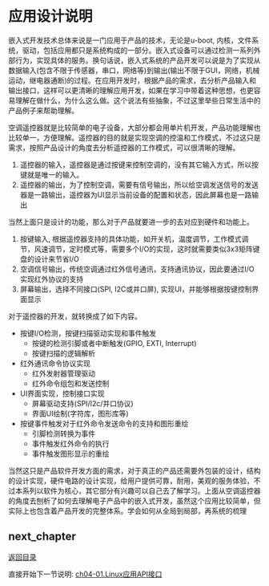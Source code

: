 # 应用设计说明

嵌入式开发技术总体来说是一门应用于产品的技术，无论是u-boot, 内核，文件系统，驱动，包括应用都只是系统构成的一部分。嵌入式设备可以通过检测一系列外部行为，实现具体的服务。换句话说，嵌入式系统的产品开发可以说是为了实现从数据输入(包含不限于传感器，串口，网络等)到输出(输出不限于GUI，网络，机械运动，继电器通断)的过程。在应用开发时，根据产品的需求，去分析产品输入和输出接口，这样可以更清晰的理解应用开发，如果在学习中带着这种思想，也更容易理解在做什么，为什么这么做。这个说法有些抽象，不过这里举些日常生活中的产品例子来帮助理解。

空调遥控器就是比较简单的电子设备，大部分都会用单片机开发，产品功能理解也比较单一，方便理解。遥控器的目的就是实现空调的控温和工作模式，不过这只是需求，按照产品设计的角度去分析遥控器的工作模式，可以很清晰的理解。

1. 遥控器的输入，遥控器是通过按键来控制空调的，没有其它输入方式，所以按键就是唯一的输入。
2. 遥控器的输出，为了控制空调，需要有信号输出，所以给空调发送信号的发送器是一路输出，遥控器为UI显示当前设备的配置和状态，因此屏幕也是一路输出

当然上面只是设计的功能，那么对于产品就要进一步的去对应到硬件和功能上。

1. 按键输入, 根据遥控器支持的具体功能，如开关机，温度调节，工作模式调节，风速调节，定时模式等，需要多个I/O的实现，这时就需要类似3x3矩阵键盘的设计来节省I/O
2. 空调信号输出，传统空调通过红外信号通讯，支持通讯协议，因此要通过I/O实现红外协议的支持
3. 屏幕输出，选择不同接口(SPI, I2C或并口屏), 实现UI，并能够根据按键控制界面显示

对于遥控器的开发，就转换成了如下内容。

- 按键I/O检测，按键扫描驱动实现和事件触发
  - 按键的检测引脚或者中断触发(GPIO, EXTI, Interrupt)
  - 按键扫描的逻辑解析
- 红外通讯命令协议实现
  - 红外发射器管理驱动
  - 红外命令组包和发送控制
- UI界面实现，控制接口实现
  - 屏幕驱动支持(SPI/I2c/并口协议)
  - 界面UI绘制(字符库，图形库等)
- 按键事件触发对于红外命令发送命令的支持和图形重绘
  - 引脚检测转换为事件
  - 事件触发红外命令的执行
  - 事件触发图形显示的重绘

当然这只是产品软件开发方面的需求，对于真正的产品还需要外包装的设计，结构的设计实现，硬件电路的设计实现，给用户提供可靠，耐用，美观的服务体验，不过本系列以软件为核心，其它部分有兴趣可以自己去了解学习。上面从空调遥控器的角度去刨析了如何去理解电子产品中的嵌入式开发，虽然这个应用比较简单，但实际上也包含着产品开发的完整体系。学会如何从全局到局部，再系统的梳理

## next_chapter

[返回目录](./SUMMARY.md)

直接开始下一节说明: [ch04-01.Linux应用API接口](./ch04-01.linux_api_interface.md)

